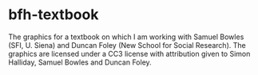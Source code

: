 # bfh-textbook
The graphics for a textbook on which I am working with Samuel Bowles (SFI, U. Siena) and Duncan Foley (New School for Social Research).
The graphics are licensed under a CC3 license with attribution given to Simon Halliday, Samuel Bowles and Duncan Foley. 
